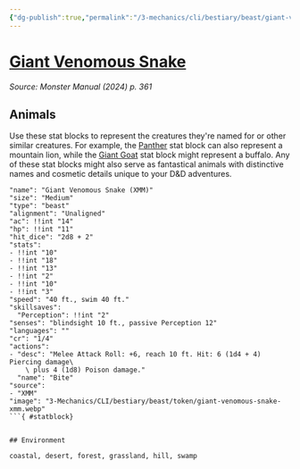 ```yaml
---
{"dg-publish":true,"permalink":"/3-mechanics/cli/bestiary/beast/giant-venomous-snake-xmm/","tags":["ttrpg-cli/compendium/src/5e/xmm","ttrpg-cli/monster/cr/1-4","ttrpg-cli/monster/environment/coastal","ttrpg-cli/monster/environment/desert","ttrpg-cli/monster/environment/forest","ttrpg-cli/monster/environment/grassland","ttrpg-cli/monster/environment/hill","ttrpg-cli/monster/environment/swamp","ttrpg-cli/monster/size/medium","ttrpg-cli/monster/type/beast"],"noteIcon":""}
---
```


# [Giant Venomous Snake](3-Mechanics\CLI\bestiary\beast/giant-venomous-snake-xmm.md)
*Source: Monster Manual (2024) p. 361*  

## Animals

Use these stat blocks to represent the creatures they're named for or other similar creatures. For example, the [Panther](3-Mechanics/CLI/bestiary/beast/panther-xmm.md) stat block can also represent a mountain lion, while the [Giant Goat](3-Mechanics/CLI/bestiary/beast/giant-goat-xmm.md) stat block might represent a buffalo. Any of these stat blocks might also serve as fantastical animals with distinctive names and cosmetic details unique to your D&D adventures.

```statblock
"name": "Giant Venomous Snake (XMM)"
"size": "Medium"
"type": "beast"
"alignment": "Unaligned"
"ac": !!int "14"
"hp": !!int "11"
"hit_dice": "2d8 + 2"
"stats":
- !!int "10"
- !!int "18"
- !!int "13"
- !!int "2"
- !!int "10"
- !!int "3"
"speed": "40 ft., swim 40 ft."
"skillsaves":
  "Perception": !!int "2"
"senses": "blindsight 10 ft., passive Perception 12"
"languages": ""
"cr": "1/4"
"actions":
- "desc": "Melee Attack Roll: +6, reach 10 ft. Hit: 6 (1d4 + 4) Piercing damage\
    \ plus 4 (1d8) Poison damage."
  "name": "Bite"
"source":
- "XMM"
"image": "3-Mechanics/CLI/bestiary/beast/token/giant-venomous-snake-xmm.webp"
```{ #statblock}


## Environment

coastal, desert, forest, grassland, hill, swamp